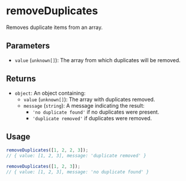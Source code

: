 # removeDuplicates

Removes duplicate items from an array.

## Parameters

* `value` (`unknown[]`): The array from which duplicates will be removed.

## Returns

* `object`: An object containing:
  * `value` (`unknown[]`): The array with duplicates removed.
  * `message` (`string`): A message indicating the result:
    * `'no duplicate found'` if no duplicates were present.
    * `'duplicate removed'` if duplicates were removed.

## Usage

```ts
removeDuplicates([1, 2, 2, 3]); 
// { value: [1, 2, 3], message: 'duplicate removed' }

removeDuplicates([1, 2, 3]); 
// { value: [1, 2, 3], message: 'no duplicate found' }
